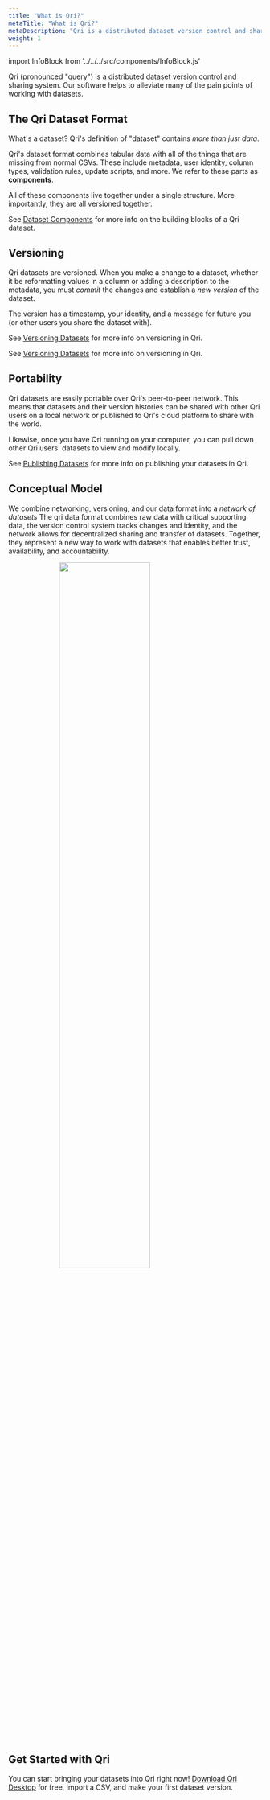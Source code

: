 ```yaml
---
title: "What is Qri?"
metaTitle: "What is Qri?"
metaDescription: "Qri is a distributed dataset version control and sharing system"
weight: 1
---
```


import InfoBlock from '../../../src/components/InfoBlock.js'

Qri (pronounced "query") is a distributed dataset version control and sharing system.  Our software helps to alleviate many of the pain points of working with datasets.

## The Qri Dataset Format

What's a dataset? Qri's definition of "dataset" contains _more than just data_.

Qri's dataset format combines tabular data with all of the things that are missing from normal CSVs.  These include metadata, user identity, column types, validation rules, update scripts, and more.  We refer to these parts as __components__.  

All of these components live together under a single structure. More importantly, they are all versioned together.

<InfoBlock>
  See <a href="/docs/dataset-components/overview/">Dataset Components</a> for more info on the building blocks of a Qri dataset.
</InfoBlock>

## Versioning

Qri datasets are versioned.  When you make a change to a dataset, whether it be reformatting values in a column or adding a description to the metadata, you must *commit* the changes and establish a *new version* of the dataset.

The version has a timestamp, your identity, and a message for future you (or other users you share the dataset with).

See [Versioning Datasets](/docs/working-with-datasets/versioning/) for more info on versioning in Qri.

<InfoBlock>
  See <a href="/docs/working-with-datasets/versioning/">Versioning Datasets</a> for more info on versioning in Qri.
</InfoBlock>

## Portability

Qri datasets are easily portable over Qri's peer-to-peer network.  This means that datasets and their version histories can be shared with other Qri users on a local network or published to Qri's cloud platform to share with the world.  

Likewise, once you have Qri running on your computer, you can pull down other Qri users' datasets to view and modify locally.

See [Publishing Datasets](/docs/working-with-datasets/publishing/) for more info on publishing your datasets in Qri.

## Conceptual Model

We combine networking, versioning, and our data format into a _network of datasets_  The qri data format combines raw data with critical supporting data, the version control system tracks changes and identity, and the network allows for decentralized sharing and transfer of datasets. Together, they represent a new way to work with datasets that enables better trust, availability, and accountability.

<img src="/img/qri_venn_diagram_white.png" width="60%" style= "margin: 0 auto; display: block;" />

## Get Started with Qri

You can start bringing your datasets into Qri right now!  [Download Qri Desktop](/download/) for free, import a CSV, and make your first dataset version.
